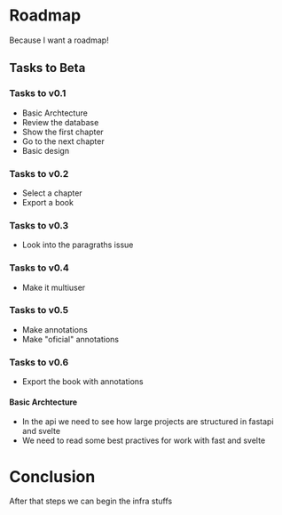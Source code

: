 # Roadmap

Because I want a roadmap!


## Tasks to Beta
### Tasks to v0.1
* Basic Archtecture
* Review the database
* Show the first chapter
* Go to the next chapter
* Basic design

### Tasks to v0.2
* Select a chapter
* Export a book

### Tasks to v0.3
* Look into the paragraths issue

### Tasks to v0.4
* Make it multiuser

### Tasks to v0.5
* Make annotations
* Make "oficial" annotations

### Tasks to v0.6
* Export the book with annotations


#### Basic Archtecture
* In the api we need to see how large projects are structured in fastapi and svelte
* We need to read some best practives for work with fast and svelte

# Conclusion
After that steps we can begin the infra stuffs
